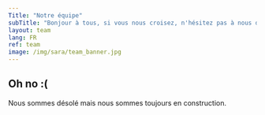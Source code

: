 ```yaml
---
Title: "Notre équipe"
subTitle: "Bonjour à tous, si vous nous croisez, n'hésitez pas à nous dire bonjour, normalement nous ne mordons pas"
layout: team
lang: FR
ref: team
image: /img/sara/team_banner.jpg
---
```


## Oh no :(
Nous sommes désolé mais nous sommes toujours en construction.
